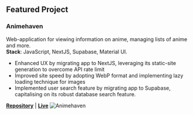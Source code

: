 ## Featured Project
### Animehaven
Web-application for viewing information on anime, managing lists of anime and more.  
**Stack**: JavaScript, NextJS, Supabase, Material UI.
* Enhanced UX by migrating app to NextJS, leveraging its static-site generation to overcome API rate limit
* Improved site speed by adopting WebP format and implementing lazy loading technique for images
* Implemented user search feature by migrating app to Supabase, capitalising on its robust database search feature.

[**Repository**](https://github.com/TruePadawan/Animehaven-next) | [**Live**](https://animehaven-next.vercel.app/)
![Animehaven](https://user-images.githubusercontent.com/71678062/205748954-423e5a49-2289-4ee3-9585-05fe40bdbec0.png)
